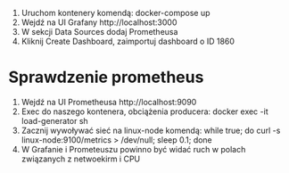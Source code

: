 1. Uruchom kontenery komendą: docker-compose up
2. Wejdź na UI Grafany http://localhost:3000
3. W sekcji Data Sources dodaj Prometheusa
4. Kliknij Create Dashboard, zaimportuj dashboard o ID 1860

# Sprawdzenie prometheus
1. Wejdź na UI Prometheusa http://localhost:9090
2. Exec do naszego kontenera, obciążenia producera: docker exec -it load-generator sh
3. Zacznij wywoływać sieć na linux-node komendą: while true; do curl -s linux-node:9100/metrics > /dev/null; sleep 0.1; done
4. W Grafanie i Prometeuszu powinno być widać ruch w polach związanych z netwoekirm i CPU

